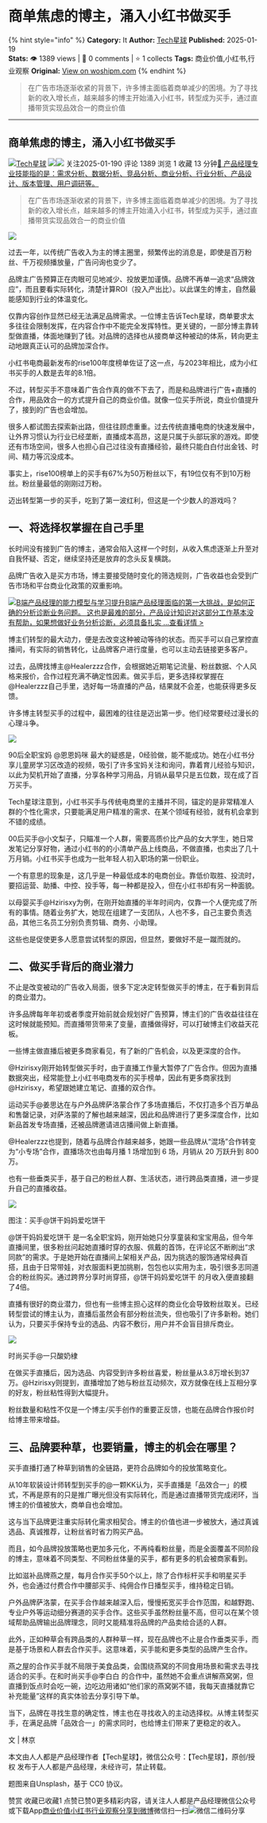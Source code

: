 # 商单焦虑的博主，涌入小红书做买手
{% hint style="info" %}
**Category:** It
**Author:** [Tech星球](https://www.woshipm.com/u/877709)
**Published:** 2025-01-19  
**Stats:** 👁️ 1389 views | 💬 0 comments | ⭐ 1 collects
**Tags:** 商业价值,小红书,行业观察
**Original:** [View on woshipm.com](https://www.woshipm.com/it/6172782.html)
{% endhint %}
> 在广告市场逐渐收紧的背景下，许多博主面临着商单减少的困境。为了寻找新的收入增长点，越来越多的博主开始涌入小红书，转型成为买手，通过直播带货实现品效合一的商业价值

---

## 商单焦虑的博主，涌入小红书做买手

[![](https://image.woshipm.com/wp-files/2019/08/zcNGincDWsV6RgnzUtHU.jpg!/both/72x72)](https://www.woshipm.com/u/877709)[Tech星球](https://www.woshipm.com/u/877709) ![](https://static.woshipm.com/tag/1122_1@2x.png)![](https://static.woshipm.com/tag/2104_1@2x.png) 关注2025-01-190 评论 1389 浏览 1 收藏 13 分钟[🔗 产品经理专业技能指的是：需求分析、数据分析、竞品分析、商业分析、行业分析、产品设计、版本管理、用户调研等。](https://ke.qidianla.com/courses/90pm)

> 在广告市场逐渐收紧的背景下，许多博主面临着商单减少的困境。为了寻找新的收入增长点，越来越多的博主开始涌入小红书，转型成为买手，通过直播带货实现品效合一的商业价值

![](https://image.woshipm.com/2024/09/26/e5c6effa-7bdd-11ef-8724-00163e142b65.png)

过去一年，以传统广告收入为主的博主圈里，频繁传出的消息是，即使是百万粉丝、千万视频播放量，广告问询也变少了。

品牌主广告预算正在肉眼可见地减少、投放更加谨慎。品牌不再单一追求“品牌效应”，而且要看实际转化，清楚计算ROI（投入产出比）。以此谋生的博主，自然最能感知到行业的体温变化。

仅靠内容创作显然已经无法满足品牌需求。一位博主告诉Tech星球，商单要求太多往往会限制发挥，在内容合作中不能完全发挥特性。更关键的，一部分博主靠转型做直播，体面地赚到了钱。对品牌的选择也从接商单这种被动的体系，转向更主动地跟真正认可的品牌加深合作。

小红书电商最新发布的rise100年度榜单佐证了这一点，与2023年相比，成为小红书买手的人数是去年的8.1倍。

不过，转型买手不意味着广告合作真的做不下去了，而是和品牌进行广告+直播的合作，用品效合一的方式提升自己的商业价值。就像一位买手所说，商业价值提升了，接到的广告也会增加。

很多人都试图去探索新出路，但往往顾虑重重。过去传统直播电商的快速发展中，让外界习惯认为行业已经垄断，直播成本高昂，这是只属于头部玩家的游戏。即使还有市场空间，很多人也担心自己过往没有直播经验，最终只能白白付出金钱、时间、精力等沉没成本。

事实上，rise100榜单上的买手有67%为50万粉丝以下，有19位仅有不到10万粉丝。粉丝量最低的刚刚过万粉。

迈出转型第一步的买手，吃到了第一波红利，但这是一个少数人的游戏吗？

## 一、将选择权掌握在自己手里

长时间没有接到广告的博主，通常会陷入这样一个时刻，从收入焦虑逐渐上升至对自我怀疑、否定，继续坚持还是放弃的念头反复横跳。

品牌广告收入是买方市场，博主要接受随时变化的筛选规则，广告收益也会受到广告市场和平台商业化政策的双重影响。

[![](https://image.woshipm.com/2023/08/02/1554eea8-30e3-11ee-88e7-00163e0b5ff3.png)B端产品经理的能力模型与学习提升B端产品经理面临的第一大挑战，是如何正确的分析诊断业务问题。 这也是最难的部分，产品设计知识对这部分工作基本没有帮助，如果想做好业务分析诊断，必须具备扎实 ...查看详情 >](https://ke.qidianla.com/courses/bcpm)

博主们转型的最大动力，便是去改变这种被动等待的状态。而买手可以自己掌控直播间，有实际的销售转化，让品牌客户进行度量，也可以主动去链接更多客户。

过去，品牌找博主@Healerzzz合作，会根据她近期笔记流量、粉丝数据、个人风格来报价，合作过程充满不确定性因素。做买手后，更多选择权掌握在@Healerzzz自己手里，选好每一场直播的产品，结果就不会差，也能获得更多反馈。

许多博主转型买手的过程中，最困难的往往是迈出第一步。他们经常要经过漫长的心理斗争。

![](https://image.woshipm.com/2025/01/18/59809de8-d538-11ef-bcbd-00163e09d72f.jpg)

90后全职宝妈 @恩恩妈咪 最大的疑惑是，0经验做，能不能成功。她在小红书分享儿童房学习区改造的视频，吸引了许多宝妈关注和询问，靠着育儿经验与知识，以此为契机开始了直播，分享各种学习用品，月销从最早只是五位数，现在成了百万买手。

Tech星球注意到，小红书买手与传统电商里的主播并不同，锚定的是非常精准人群的个性化需求，只要能满足用户精准的需求、在某个领域有经验，就有机会拿到不错的成绩。

00后买手@小文梨子，只瞄准一个人群，需要高质价比产品的女大学生，她日常发笔记分享好物，通过小红书的的小清单产品上线商品，不做直播，也卖出了几十万月销。小红书买手也成为一批年轻人初入职场的第一份职业。

一个有意思的现象是，这几乎是一种最低成本的电商创业。靠低价取胜、投流时，要招运营、助播、中控、投手等，每一种都是投入，但在小红书却有另一种面貌。

以母婴买手@Hzirisxy为例，在刚开始直播的半年时间内，仅靠一个人便完成了所有的事情。随着业务扩大，她现在组建了一支团队，人也不多，自己主要负责选品，其他三名员工分别负责剪辑、商务、小助理。

这些也是促使更多人愿意尝试转型的原因，但显然，要做好不是一蹴而就的。

## 二、做买手背后的商业潜力

不止是改变被动的广告收入局面，很多下定决定转型做买手的博主，在于看到背后的商业潜力。

许多品牌每年年初或者季度开始前就会规划好广告预算，博主们的广告收益往往在这时候就能预知。而直播带货带来了变量，直播做得好，可以打破博主们收益天花板。

一些博主做直播后被更多商家看见，有了新的广告机会，以及更深度的合作。

@Hzirisxy刚开始转型做买手时，由于直播工作量大暂停了广告合作。但因为直播数据突出，经常能登上小红书电商发布的买手榜单，因此有更多商家找到@Hzirisxy，希望跟她建立笔记、直播的双合作。

运动买手@姜思达在与户外品牌萨洛蒙合作了多场直播后，不仅打造多个百万单品和售罄记录，对萨洛蒙的了解也越来越深，因此和品牌进行了更多深度合作，比如新品首发专场直播，还被品牌邀请进店播间做上新直播。

@Healerzzz也提到，随着与品牌合作越来越多，她跟一些品牌从“混场”合作转变为“小专场”合作，直播场次也由每月播 1 场增加到 6 场，月销从 20 万跃升到 800 万。

也有一些垂类买手，基于自己的粉丝人群、生活状态，进行跨品类直播，进一步提升自己的直播收益。

![](https://image.woshipm.com/2025/01/18/5a19f2a4-d538-11ef-bcbd-00163e09d72f.jpg)

图注：买手@饼干妈妈爱吃饼干

@饼干妈妈爱吃饼干 是一名全职宝妈，刚开始她只分享童装和宝宝用品，但今年直播间里，很多粉丝问起她直播时穿的衣服、佩戴的首饰，在评论区不断刷出“求同款”的需求。于是她开始在直播间上架相关产品，因为挑选的服饰通常经典百搭，且由于日常带娃，对衣服面料更加挑剔，包包也以实用为主，吸引很多志同道合的粉丝购买。通过跨界分享时尚穿搭，@饼干妈妈爱吃饼干 的月收入便直接翻了4倍。

直播有很好的商业潜力，但也有一些博主担心这样的商业化会导致粉丝取关。已经转型尝试的博主认为，直播后虽然会有部分粉丝流失，但也吸引了许多新粉。她们认为，只要买手保持专业的选品、内容不敷衍，用户并不会盲目排斥商业。

![](https://image.woshipm.com/2025/01/18/5ad86978-d538-11ef-bcbd-00163e09d72f.jpg)

时尚买手@一只酸奶棣

在做买手直播后，因为选品、内容受到许多粉丝喜爱，粉丝量从3.8万增长到37万。@Hzirisxy则提到，直播增加了她与粉丝互动频次，双方就像在线上互相分享的好友，粉丝粘性得到大幅提升。

粉丝数量和粘性不仅是一个博主/买手创作的重要正反馈，也能在品牌合作报价时给博主带来增益。

## 三、品牌要种草，也要销量，博主的机会在哪里？

买手直播打通了种草到销售的全链路，更符合品牌如今的投放策略变化。

从10年软装设计师转型到买手的@一颗KK认为，买手直播是「品效合一」的模式，不再是原有的只是推广曝光但没有实际转化，而是通过直播带货完成闭环，当博主的价值被放大，商单自也会增加。

这与当下品牌更注重实际转化需求相契合。博主的价值也进一步被放大，通过真诚选品、真诚推荐，让粉丝省时省力购买产品。

而且，如今品牌投放策略也更加多元化，不再纯看粉丝量，而是全面覆盖不同阶段的博主，意味着不同类型、不同粉丝体量的买手，都有更多的机会被商家看到。

比如滋补品牌燕之屋，每月合作买手50个以上，除了合作标杆买手和明星买手外，也会通过付费合作中腰部买手、纯佣合作日播型买手，维持稳定日销。

户外品牌萨洛蒙，在买手合作越来越深入后，慢慢拓宽买手合作范围，和越野跑、专业户外等运动细分赛道的买手合作。这些买手虽然粉丝量不高，但可以在某个领域帮助品牌输出品牌理念，同时又能精准将品牌的产品卖给合适的人群。

此外，正如种草会有跨品类的人群种草一样，现在品牌也不止是合作垂类买手，而是基于场景和人群去合作买手。这意味着，买手能和更多类型的品牌产生合作。

燕之屋的合作买手就不局限于美食品类，会围绕燕窝的不同食用场景和需求去寻找适合的买手。在和时尚买手@李白白 的合作中，虽然她不会重点讲解燕窝粥，但直播到饭点时会吃一碗，边吃边用诸如“他们家的燕窝粥不错，我每天直播就靠它补充能量”这样的真实体验去分享引导下单。

当下，品牌在寻找生意的确定性，博主也在寻找收入的主动选择权。从博主转型买手，在满足品牌「品效合一」的需求同时，也给博主们带来了更稳定的收入。

文 | 林京

本文由人人都是产品经理作者【Tech星球】，微信公众号：【Tech星球】，原创/授权 发布于人人都是产品经理，未经许可，禁止转载。

题图来自Unsplash，基于 CC0 协议。

赞赏 收藏已收藏1 点赞已赞0更多精彩内容，请关注人人都是产品经理微信公众号或下载App[商业价值](https://www.woshipm.com/tag/%e5%95%86%e4%b8%9a%e4%bb%b7%e5%80%bc)[小红书](https://www.woshipm.com/tag/%e5%b0%8f%e7%ba%a2%e4%b9%a6)[行业观察](https://www.woshipm.com/tag/%e8%a1%8c%e4%b8%9a%e8%a7%82%e5%af%9f)[分享到微博](https://service.weibo.com/share/share.php?appkey=2775287854&title=商单焦虑的博主，涌入小红书做买手&url=https://www.woshipm.com/it/6172782.html&pic=https://image.woshipm.com/2024/09/26/e5c6effa-7bdd-11ef-8724-00163e142b65.png)微信扫一扫![微信二维码](https://api.pwmqr.com/qrcode/create/?url=https://www.woshipm.com/it/6172782.html)分享